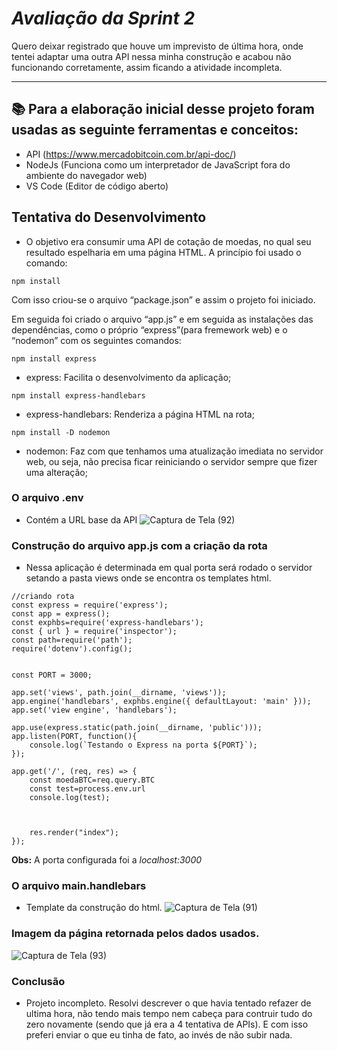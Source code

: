# _Avaliação da Sprint 2_

Quero deixar registrado que houve um imprevisto de última hora, onde tentei adaptar uma outra API nessa minha construção e acabou não funcionando corretamente, assim ficando a atividade incompleta.

---

## 📚 Para a elaboração inicial desse projeto foram usadas as seguinte ferramentas e conceitos:
- API (https://www.mercadobitcoin.com.br/api-doc/)
- NodeJs (Funciona como um interpretador de JavaScript fora do ambiente do navegador web)
- VS Code (Editor de código aberto)

## Tentativa do Desenvolvimento
- O objetivo era consumir uma API de cotação de moedas, no qual seu resultado espelharia em uma página HTML.
A princípio foi usado o comando:
```
npm install
```
Com isso criou-se o arquivo “package.json” e assim o projeto foi iniciado.

Em seguida foi criado o arquivo “app.js” e em seguida as instalações das dependências, como o próprio “express”(para fremework web) e o “nodemon” com os seguintes comandos:
```
npm install express
```
- express: Facilita o desenvolvimento da aplicação;
```
npm install express-handlebars
```
- express-handlebars: Renderiza a página HTML na rota;
```
npm install -D nodemon
```
 - nodemon: Faz com que tenhamos uma atualização imediata no servidor web, ou seja, não precisa ficar reiniciando o servidor sempre que fizer uma alteração;
 
 ###  O arquivo .env
 - Contém a URL base da API
 ![Captura de Tela (92)](https://user-images.githubusercontent.com/106123150/208342955-9be9a4f9-e38e-41a5-8abf-f4a4ef144820.png)
 
### Construção do arquivo app.js com a criação da rota
- Nessa aplicação é determinada em qual porta será rodado o servidor setando a pasta views onde se encontra os templates html.
```
//criando rota
const express = require('express');
const app = express();
const exphbs=require('express-handlebars');
const { url } = require('inspector');
const path=require('path');
require('dotenv').config();


const PORT = 3000;

app.set('views', path.join(__dirname, 'views'));
app.engine('handlebars', exphbs.engine({ defaultLayout: 'main' }));
app.set('view engine', 'handlebars');

app.use(express.static(path.join(__dirname, 'public')));
app.listen(PORT, function(){
    console.log(`Testando o Express na porta ${PORT}`);
});

app.get('/', (req, res) => {
    const moedaBTC=req.query.BTC
    const test=process.env.url
    console.log(test);



    res.render("index");
});
```

**Obs:** A porta configurada foi a _localhost:3000_

### O arquivo main.handlebars
- Template da construção do html.
![Captura de Tela (91)](https://user-images.githubusercontent.com/106123150/208344150-2939e0cb-df89-451f-b9a8-1d1cad1464f6.png)

### Imagem da página retornada pelos dados usados.
![Captura de Tela (93)](https://user-images.githubusercontent.com/106123150/208344811-17ae4746-527f-4a4a-9446-a83e01420507.png)

### Conclusão
- Projeto incompleto. Resolvi descrever o que havia tentado refazer de ultima hora, não tendo mais tempo nem cabeça para contruir tudo do zero novamente (sendo que já era a 4 tentativa de APIs). E com isso preferi enviar o que eu tinha de fato, ao invés de não subir nada.
